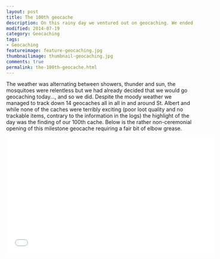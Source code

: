 ```yaml
---
layout: post  
title: The 100th geocache
description: On this rainy day we ventured out on geocaching. We ended up finding 14 geocaches, in the process breaking the 100 cache mark.   
modified: 2014-07-19
category: Geocaching
tags:
- Geocaching
featureimage: feature-geocaching.jpg
thumbnailimage: thumbnail-geocaching.jpg
comments: true 
permalink: the-100th-geocache.html
--- 
```

<p>The weather was alternating between showers, thunder and sun, the mosquitoes were relentless but we had already decided that we would go geocaching today..., and so we did. Despite the moody weather we managed to track down 14 geocaches all in all in and around St. Albert and while none of the caches were terribly exciting (poor loot quality and no trackable items, contrary to the information in the logs) the highlight of the day was the finding of our 100th cache. Below is the rather non-ceremonial opening of this milestone geocache requiring a fair bit of elbow grease.</p>

<p>
<iframe width="560" height="315" src="//www.youtube.com/embed/eCHT4MmwYRY" frameborder="0" allowfullscreen></iframe>
</p>